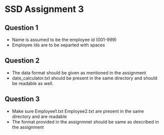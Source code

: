 # SSD Assignment 3

## Question 1

- Name is assumed to be the employee id (001-999)
- Employee Ids are to be separted with spaces

## Question 2

- The data format should be given as mentioned in the assignment
- date_calculator.txt should be present in the same directory and should be readable as well.

## Question 3

- Make sure Employee1.txt Employee2.txt are present in the same directory and are readable
- The format provided in the assignmnet should be same as described in the assignment
